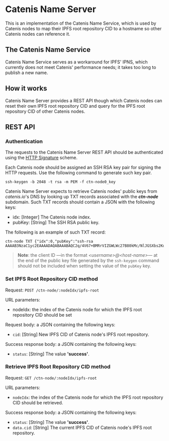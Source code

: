 # Catenis Name Server

This is an implementation of the Catenis Name Service, which is used by Catenis nodes to map their IPFS root repository
 CID to a hostname so other Catenis nodes can reference it.
 
## The Catenis Name Service 

Catenis Name Service serves as a workaround for IPFS' IPNS, which currently does not meet Catenis' performance needs;
 it takes too long to publish a new name.

## How it works

Catenis Name Server provides a REST API though which Catenis nodes can reset their own IPFS root repository CID
 and query for the IPFS root repository CID of other Catenis nodes.

## REST API

### Authentication

The requests to the Catenis Name Server REST API should be authenticated using the [HTTP Signature](https://github.com/joyent/node-http-signature)
 scheme.
 
Each Catenis node should be assigned an SSH RSA key pair for signing the HTTP requests. Use the following command to
 generate such key pair.

```shell
ssh-keygen -b 2048 -t rsa -m PEM -f ctn-node0_key
```

Catenis Name Server expects to retrieve Catenis nodes' public keys from *catenis.io*'s DNS by looking up TXT records
 associated with the ***ctn-node*** subdomain. Such TXT records should contain a JSON with the following keys:
- idx: \[Integer\] The Catenis node index.
- pubKey: \[String\] The SSH RSA public key.

The following is an example of such TXT record:

```text
ctn-node TXT {"idx":0,"pubKey":"ssh-rsa AAAAB3NzaC1yc2EAAAADAQABAAABAQC2q/4V67+BMRrVIZGWLWc27B80kMc/NlJGSXbs2KuN4bmK4iyPA0ycTxavrb1y9eFIXg/ZM613DpeEsK7uaU9wtRZxaI1hFY3oWiEx28gU8Jh4XnBHgSNl4LibAKZIiOtiHOAqCAYUpQuU+j8Kr4GNKzP+QuuwQbOkEpImwv01Mpq+lUpqyvhL0GqMfQNaYvSjV02OZtRcHqQ1CfIuWxfs+iAht1WrW6C4+KZsaRbmZG63ujmvLIwG7zdV3y5NW9NUdoJTM59EHHOQ5yFn985C8Q5QUwnk544TZsMJJ4szVELWSzlrzGFpZfCygkEJmAJVAq+KRBQe/4z6PDfX1qIR"}
```

> **Note**: the client ID —in the format *&lt;username>@&lt;host-name>*— at the end of the public key file generated by
 the `ssh-keygen` command should not be included when setting the value of the `pubKey` key.  

### Set IPFS Root Repository CID method

Request: `POST /ctn-node/:nodeIdx/ipfs-root`

URL parameters:
- nodeIdx: the index of the Catenis node for which the IPFS root repository CID should be set

Request body: a JSON containing the following keys:
- `cid`: \[String\] New IPFS CID of Catenis node's IPFS root repository.

Success response body: a JSON containing the following keys:
- `status`: \[String\] The value **'success'**.

### Retrieve IPFS Root Repository CID method

Request: `GET /ctn-node/:nodeIdx/ipfs-root`

URL parameters:
- `nodeIdx`: the index of the Catenis node for which the IPFS root repository CID should be retrieved.

Success response body: a JSON containing the following keys:
- `status`: \[String\] The value **'success'**.
- `data.cid`: \[String\] The current IPFS CID of Catenis node's IPFS root repository.